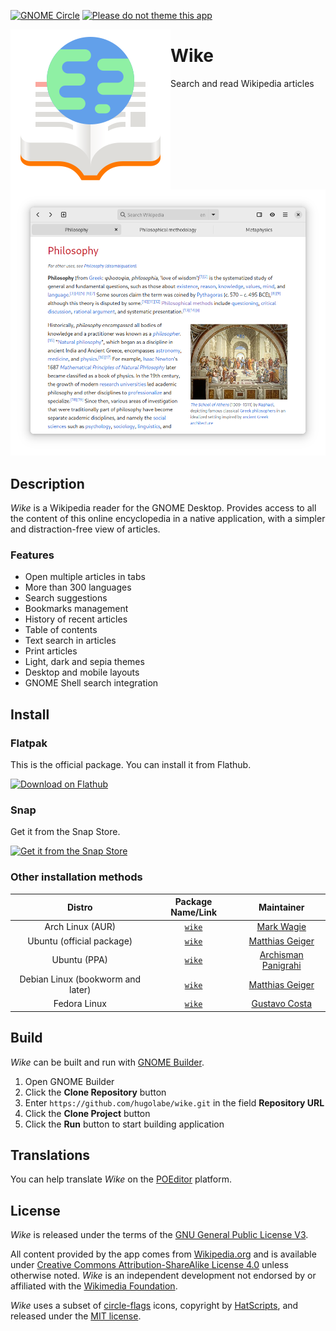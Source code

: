 [![GNOME Circle](https://gitlab.gnome.org/Teams/Circle/-/raw/master/assets/button/badge.svg)](https://circle.gnome.org)
[![Please do not theme this app](https://stopthemingmy.app/badge.svg)](https://stopthemingmy.app)

<img src="data/icons/com.github.hugolabe.Wike.svg" alt="Wike" align="left"/>

# Wike

Search and read Wikipedia articles

![](data/screenshots/wike-01.png)

## Description

*Wike* is a Wikipedia reader for the GNOME Desktop.
Provides access to all the content of this online encyclopedia in a native application, with a simpler and distraction-free view of articles.

### Features

- Open multiple articles in tabs
- More than 300 languages
- Search suggestions
- Bookmarks management
- History of recent articles
- Table of contents
- Text search in articles
- Print articles
- Light, dark and sepia themes
- Desktop and mobile layouts
- GNOME Shell search integration

## Install

### Flatpak

This is the official package. You can install it from Flathub.

<a href="https://flathub.org/apps/details/com.github.hugolabe.Wike"><img src="https://flathub.org/assets/badges/flathub-badge-en.svg" alt="Download on Flathub" width="200"/></a>

### Snap

Get it from the Snap Store.

<a href="https://snapcraft.io/wike"><img src="https://snapcraft.io/static/images/badges/en/snap-store-black.svg" alt="Get it from the Snap Store" width="200"/></a>

### Other installation methods

|Distro|Package Name/Link|Maintainer|
|:----:|:----:|:----:|
| Arch Linux (AUR) | [`wike`](https://aur.archlinux.org/packages/wike/) | [Mark Wagie](https://github.com/yochananmarqos) |
| Ubuntu (official package) | [`wike`](https://launchpad.net/ubuntu/+source/wike) | [Matthias Geiger](https://github.com/werdahias) |
| Ubuntu (PPA) | [`wike`](https://code.launchpad.net/~apandada1/+archive/ubuntu/wike) | [Archisman Panigrahi](https://github.com/archisman-panigrahi) |
| Debian Linux (bookworm and later) | [`wike`](https://tracker.debian.org/pkg/wike) | [Matthias Geiger](https://github.com/werdahias) |
| Fedora Linux | [`wike`](https://src.fedoraproject.org/rpms/wike) | [Gustavo Costa](https://github.com/xfgusta) |

## Build

*Wike* can be built and run with [GNOME Builder](https://wiki.gnome.org/Apps/Builder).

1. Open GNOME Builder
2. Click the **Clone Repository** button
3. Enter `https://github.com/hugolabe/wike.git` in the field **Repository URL**
4. Click the **Clone Project** button
5. Click the **Run** button to start building application

## Translations

You can help translate *Wike* on the [POEditor](https://poeditor.com/join/project?hash=kNgJu4MAum) platform.

## License

*Wike* is released under the terms of the [GNU General Public License V3](https://www.gnu.org/licenses/gpl-3.0.html).

All content provided by the app comes from [Wikipedia.org](https://www.wikipedia.org/) and is available under [Creative Commons Attribution-ShareAlike License 4.0](https://creativecommons.org/licenses/by-sa/4.0/) unless otherwise noted.
*Wike* is an independent development not endorsed by or affiliated with the [Wikimedia Foundation](https://wikimediafoundation.org/).

*Wike* uses a subset of [circle-flags](https://github.com/HatScripts/circle-flags) icons, copyright by [HatScripts](https://github.com/HatScripts), and released under the [MIT license](https://opensource.org/license/mit/).
